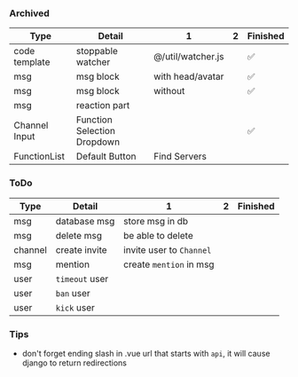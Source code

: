 ### Archived

|Type|Detail|1|2|Finished|
|---|---|---|---|---|
|code template|stoppable watcher|@/util/watcher.js|   |✅|
|msg|msg block|with head/avatar|   |✅|
|msg|msg block|without|   |✅|
|msg|reaction part|   |   ||
|Channel Input|Function Selection Dropdown|   |   |✅|
|FunctionList|Default Button|Find Servers|   ||

### ToDo

|Type|Detail|1|2|Finished|
|---|---|---|---|---|
|msg|database msg|store msg in db||
|msg|delete msg|be able to delete||
|channel|create invite|invite user to `Channel`||
|msg|mention|create `mention` in msg||
|user|`timeout` user|||
|user|`ban` user|||
|user|`kick` user|||



### Tips

 - don't forget ending slash in .vue url that starts with `api`, it will cause django to return redirections